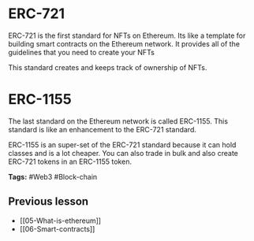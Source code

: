 # ERC-721
ERC-721 is the first standard for NFTs on Ethereum. Its like a template for building smart contracts on the Ethereum network. It provides all of the guidelines that you need to create your NFTs

This standard creates and keeps track of ownership of NFTs. 

# ERC-1155
The last standard on the Ethereum network is called ERC-1155. This standard is like an enhancement to the ERC-721 standard.

ERC-1155 is an super-set of the ERC-721 standard because it can hold classes and is a lot cheaper. You can also trade in bulk and also create ERC-721 tokens in an ERC-1155 token.

**Tags:** #Web3 #Block-chain  

## Previous lesson
- [[05-What-is-ethereum]]
- [[06-Smart-contracts]]
